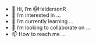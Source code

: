 - 👋 Hi, I’m @HeldersonR
- 👀 I’m interested in ...
- 🌱 I’m currently learning ...
- 💞️ I’m looking to collaborate on ...
- 📫 How to reach me ...

<!---
HeldersonR/HeldersonR is a ✨ special ✨ repository because its `README.md` (this file) appears on your GitHub profile.
You can click the Preview link to take a look at your changes.
--->
